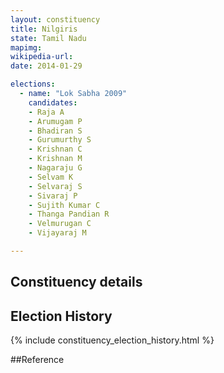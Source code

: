 ```yaml
---
layout: constituency
title: Nilgiris
state: Tamil Nadu
mapimg: 
wikipedia-url: 
date: 2014-01-29

elections: 
  - name: "Lok Sabha 2009"
    candidates: 
    - Raja A 
    - Arumugam P 
    - Bhadiran S 
    - Gurumurthy S 
    - Krishnan C 
    - Krishnan M 
    - Nagaraju G 
    - Selvam K 
    - Selvaraj S 
    - Sivaraj P 
    - Sujith Kumar C 
    - Thanga Pandian R 
    - Velmurugan C 
    - Vijayaraj M 

---
```

## Constituency details


## Election History
{% include constituency_election_history.html %}

##Reference
